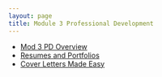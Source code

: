 ```yaml
---
layout: page
title: Module 3 Professional Development
---
```


* [Mod 3 PD Overview](./Pd_overview)
* [Resumes and Portfolios](./resumes_and_portfolios)
* [Cover Letters Made Easy](./coverletters_made_easy)

